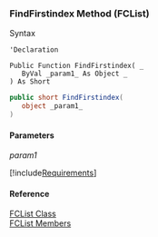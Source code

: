 ﻿### FindFirstindex Method (FCList)

Syntax

```vbnet
'Declaration

Public Function FindFirstindex( _
   ByVal _param1_ As Object _
) As Short
```

```csharp
public short FindFirstindex( 
   object _param1_
)
```

#### Parameters

_param1_

[!include[Requirements](../partials/requirements.md)]

#### Reference

[FCList Class](FChoice.Foundation.Clarify.Compatibility~FChoice.Foundation.Clarify.Compatibility.FCList.md)  
[FCList Members](FChoice.Foundation.Clarify.Compatibility~FChoice.Foundation.Clarify.Compatibility.FCList_members.md)